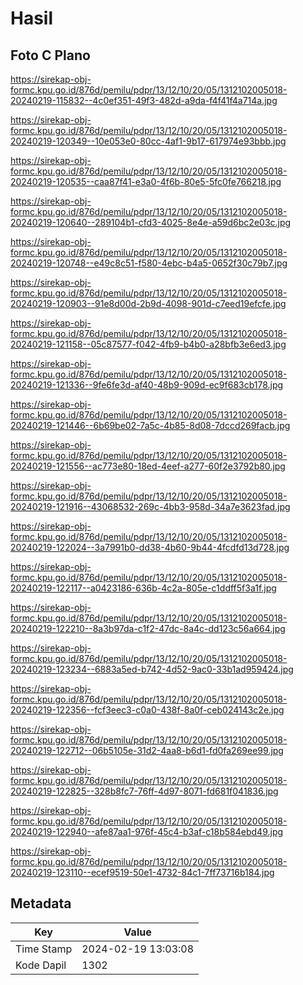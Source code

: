 # Hasil

## Foto C Plano

https://sirekap-obj-formc.kpu.go.id/876d/pemilu/pdpr/13/12/10/20/05/1312102005018-20240219-115832--4c0ef351-49f3-482d-a9da-f4f41f4a714a.jpg

https://sirekap-obj-formc.kpu.go.id/876d/pemilu/pdpr/13/12/10/20/05/1312102005018-20240219-120349--10e053e0-80cc-4af1-9b17-617974e93bbb.jpg

https://sirekap-obj-formc.kpu.go.id/876d/pemilu/pdpr/13/12/10/20/05/1312102005018-20240219-120535--caa87f41-e3a0-4f6b-80e5-5fc0fe766218.jpg

https://sirekap-obj-formc.kpu.go.id/876d/pemilu/pdpr/13/12/10/20/05/1312102005018-20240219-120640--289104b1-cfd3-4025-8e4e-a59d6bc2e03c.jpg

https://sirekap-obj-formc.kpu.go.id/876d/pemilu/pdpr/13/12/10/20/05/1312102005018-20240219-120748--e49c8c51-f580-4ebc-b4a5-0652f30c79b7.jpg

https://sirekap-obj-formc.kpu.go.id/876d/pemilu/pdpr/13/12/10/20/05/1312102005018-20240219-120903--91e8d00d-2b9d-4098-901d-c7eed19efcfe.jpg

https://sirekap-obj-formc.kpu.go.id/876d/pemilu/pdpr/13/12/10/20/05/1312102005018-20240219-121158--05c87577-f042-4fb9-b4b0-a28bfb3e6ed3.jpg

https://sirekap-obj-formc.kpu.go.id/876d/pemilu/pdpr/13/12/10/20/05/1312102005018-20240219-121336--9fe6fe3d-af40-48b9-909d-ec9f683cb178.jpg

https://sirekap-obj-formc.kpu.go.id/876d/pemilu/pdpr/13/12/10/20/05/1312102005018-20240219-121446--6b69be02-7a5c-4b85-8d08-7dccd269facb.jpg

https://sirekap-obj-formc.kpu.go.id/876d/pemilu/pdpr/13/12/10/20/05/1312102005018-20240219-121556--ac773e80-18ed-4eef-a277-60f2e3792b80.jpg

https://sirekap-obj-formc.kpu.go.id/876d/pemilu/pdpr/13/12/10/20/05/1312102005018-20240219-121916--43068532-269c-4bb3-958d-34a7e3623fad.jpg

https://sirekap-obj-formc.kpu.go.id/876d/pemilu/pdpr/13/12/10/20/05/1312102005018-20240219-122024--3a7991b0-dd38-4b60-9b44-4fcdfd13d728.jpg

https://sirekap-obj-formc.kpu.go.id/876d/pemilu/pdpr/13/12/10/20/05/1312102005018-20240219-122117--a0423186-636b-4c2a-805e-c1ddff5f3a1f.jpg

https://sirekap-obj-formc.kpu.go.id/876d/pemilu/pdpr/13/12/10/20/05/1312102005018-20240219-122210--8a3b97da-c1f2-47dc-8a4c-dd123c56a664.jpg

https://sirekap-obj-formc.kpu.go.id/876d/pemilu/pdpr/13/12/10/20/05/1312102005018-20240219-123234--6883a5ed-b742-4d52-9ac0-33b1ad959424.jpg

https://sirekap-obj-formc.kpu.go.id/876d/pemilu/pdpr/13/12/10/20/05/1312102005018-20240219-122356--fcf3eec3-c0a0-438f-8a0f-ceb024143c2e.jpg

https://sirekap-obj-formc.kpu.go.id/876d/pemilu/pdpr/13/12/10/20/05/1312102005018-20240219-122712--06b5105e-31d2-4aa8-b6d1-fd0fa269ee99.jpg

https://sirekap-obj-formc.kpu.go.id/876d/pemilu/pdpr/13/12/10/20/05/1312102005018-20240219-122825--328b8fc7-76ff-4d97-8071-fd681f041836.jpg

https://sirekap-obj-formc.kpu.go.id/876d/pemilu/pdpr/13/12/10/20/05/1312102005018-20240219-122940--afe87aa1-976f-45c4-b3af-c18b584ebd49.jpg

https://sirekap-obj-formc.kpu.go.id/876d/pemilu/pdpr/13/12/10/20/05/1312102005018-20240219-123110--ecef9519-50e1-4732-84c1-7ff73716b184.jpg


## Metadata

| Key        | Value               |
| ---------- | ------------------- |
| Time Stamp | 2024-02-19 13:03:08 |
| Kode Dapil | 1302                |



